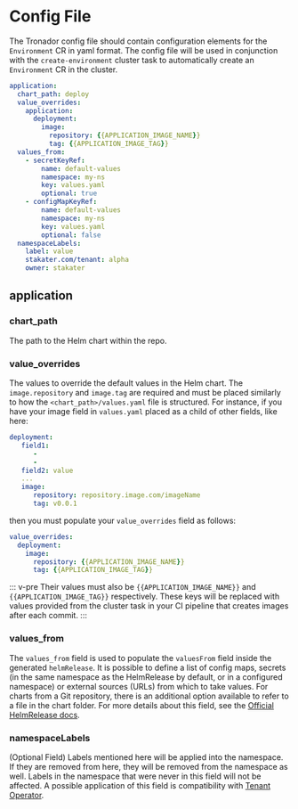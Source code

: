 # Config File

The Tronador config file should contain configuration elements for the `Environment` CR in yaml format. The config file will be used in conjunction with the `create-environment` cluster task to automatically create an `Environment` CR in the cluster.

```yaml
application:
  chart_path: deploy
  value_overrides:
    application:
      deployment:
        image:
          repository: {{APPLICATION_IMAGE_NAME}}
          tag: {{APPLICATION_IMAGE_TAG}}
  values_from:
    - secretKeyRef:
        name: default-values
        namespace: my-ns
        key: values.yaml
        optional: true
    - configMapKeyRef:
        name: default-values
        namespace: my-ns
        key: values.yaml
        optional: false
  namespaceLabels:
    label: value
    stakater.com/tenant: alpha
    owner: stakater
```

## application

### chart_path

The path to the Helm chart within the repo.

### value_overrides

The values to override the default values in the Helm chart. The `image.repository` and `image.tag` are required and must be placed similarly to how the `<chart_path>/values.yaml` file is structured. For instance, if you have your image field in `values.yaml` placed as a child of other fields, like here:

```yaml
deployment:
   field1:
      -
      -
   field2: value
   ...
   image:
      repository: repository.image.com/imageName
      tag: v0.0.1
```

then you must populate your `value_overrides` field as follows:

```yaml
value_overrides:
  deployment:
    image:
      repository: {{APPLICATION_IMAGE_NAME}}
      tag: {{APPLICATION_IMAGE_TAG}}
```

::: v-pre
Their values must also be `{{APPLICATION_IMAGE_NAME}}` and `{{APPLICATION_IMAGE_TAG}}` respectively. These keys will be replaced with values provided from the cluster task in your CI pipeline that creates images after each commit.
:::

### values_from

The `values_from` field is used to populate the `valuesFrom` field inside the generated `helmRelease`. It is possible to define a list of config maps, secrets (in the same namespace as the HelmRelease by default, or in a configured namespace) or external sources (URLs) from which to take values. For charts from a Git repository, there is an additional option available to refer to a file in the chart folder. For more details about this field, see the [Official HelmRelease docs](https://fluxcd.io/legacy/helm-operator/helmrelease-guide/values/).

### namespaceLabels

(Optional Field) Labels mentioned here will be applied into the namespace. If they are removed from here, they will be removed from the namespace as well. Labels in the namespace that were never in this field will not be affected. A possible application of this field is compatibility with [Tenant Operator](../tenant-operator/overview.html).
